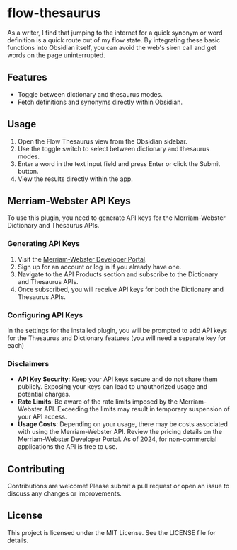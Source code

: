 # flow-thesaurus

As a writer, I find that jumping to the internet for a quick synonym or word definition is a quick route out of my flow state. By integrating these basic functions into Obsidian itself, you can avoid the web's siren call and get words on the page uninterrupted.

## Features

- Toggle between dictionary and thesaurus modes.
- Fetch definitions and synonyms directly within Obsidian.

## Usage

1. Open the Flow Thesaurus view from the Obsidian sidebar.
2. Use the toggle switch to select between dictionary and thesaurus modes.
3. Enter a word in the text input field and press Enter or click the Submit button.
4. View the results directly within the app.

## Merriam-Webster API Keys

To use this plugin, you need to generate API keys for the Merriam-Webster Dictionary and Thesaurus APIs.

### Generating API Keys

1. Visit the [Merriam-Webster Developer Portal](https://dictionaryapi.com/register/index).
2. Sign up for an account or log in if you already have one.
3. Navigate to the API Products section and subscribe to the Dictionary and Thesaurus APIs.
4. Once subscribed, you will receive API keys for both the Dictionary and Thesaurus APIs.

### Configuring API Keys

In the settings for the installed plugin, you will be prompted to add API keys for the Thesaurus and Dictionary features (you will need a separate key for each)

### Disclaimers

- **API Key Security**: Keep your API keys secure and do not share them publicly. Exposing your keys can lead to unauthorized usage and potential charges.
- **Rate Limits**: Be aware of the rate limits imposed by the Merriam-Webster API. Exceeding the limits may result in temporary suspension of your API access.
- **Usage Costs**: Depending on your usage, there may be costs associated with using the Merriam-Webster API. Review the pricing details on the Merriam-Webster Developer Portal. As of 2024, for non-commercial applications the API is free to use.

## Contributing

Contributions are welcome! Please submit a pull request or open an issue to discuss any changes or improvements.

## License

This project is licensed under the MIT License. See the LICENSE file for details.
